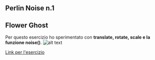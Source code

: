 Perlin Noise n.1
---
## Flower Ghost
Per questo esercizio ho sperimentato con **translate, rotate, scale e la funzione noise()**. 
![alt text](https://github.com/irenecrln/foto/blob/main/1PerlinNoise.JPG)


[Link per l'esercizio](https://editor.p5js.org/irene.crln/full/dgbezIriP)
